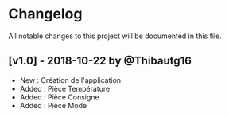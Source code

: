 # Changelog
All notable changes to this project will be documented in this file.

## [v1.0] - 2018-10-22 by @Thibautg16
- New : Création de l'application
- Added : Pièce Température
- Added : Pièce Consigne
- Added : Pièce Mode